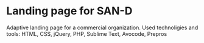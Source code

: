 # Landing page for SAN-D
Adaptive landing page for a commercial organization. Used technoligies and tools: HTML, CSS, jQuery, PHP, Sublime Text, Avocode, Prepros
